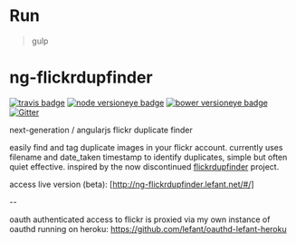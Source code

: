 # Run

> gulp

# ng-flickrdupfinder

[![travis badge][travis-badge]][travis-url]
[![node versioneye badge][node-badge]][node-url]
[![bower versioneye badge][bower-badge]][bower-url]
[![Gitter][gitter-badge]][gitter-url]

next-generation / angularjs flickr duplicate finder

easily find and tag duplicate images in your flickr account. currently
uses filename and date_taken timestamp to identify duplicates, simple
but often quiet effective. inspired by the now discontinued
[flickrdupfinder] project.

access live version (beta): [http://ng-flickrdupfinder.lefant.net/#/]

--

oauth authenticated access to flickr is proxied via my own instance of
oauthd running on heroku:
https://github.com/lefant/oauthd-lefant-heroku


[travis-badge]: https://travis-ci.org/lefant/ng-flickrdupfinder.svg
[travis-url]: https://travis-ci.org/lefant/ng-flickrdupfinder
[node-badge]: https://www.versioneye.com/user/projects/54f1a2294f3108959a00059c/badge.svg?style=flat
[node-url]: https://www.versioneye.com/user/projects/54f1a2294f3108959a00059c#dialog_dependency_badge
[bower-badge]: https://www.versioneye.com/user/projects/54f1a2f44f31083e1b000563/badge.svg?style=flat
[bower-url]: https://www.versioneye.com/user/projects/54f1a2f44f31083e1b000563#dialog_dependency_badge
[gitter-badge]: https://badges.gitter.im/Join%20Chat.svg
[gitter-url]: https://gitter.im/lefant/ng-flickrdupfinder
[flickrdupfinder]: https://github.com/christophemaillot/flickrdupfinder
[http://ng-flickrdupfinder.lefant.net/]: http://ng-flickrdupfinder.lefant.net/?utm_source=github.com&utm_medium=social&utm_campaign=readme#/
